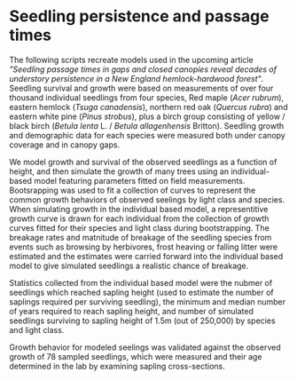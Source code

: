 # Seedling persistence and passage times
The following scripts recreate models used in the upcoming article _"Seedling passage times in gaps and closed canopies reveal decades of understory persistence in a New England hemlock-hardwood forest"_. Seedling survival and growth were based on measurements of over four thousand individual seedlings from four species, Red maple (_Acer rubrum_), eastern hemlock (_Tsuga canadensis_), northern red oak (_Quercus rubra_) and eastern white pine (_Pinus strobus_), plus a birch group consisting of yellow / black birch (_Betula lenta_ L. / _Betula allagenhensis_ Britton). Seedling growth and demographic data for each species were measured both under canopy coverage and in canopy gaps.

We model growth and survival of the observed seedlings as a function of height, and then simulate the growth of many trees using an individual-based model featuring parameters fitted on field measurements.  Bootsrapping was used to fit a collection of curves to represent the common growth behaviors of observed seelings by light class and species.  When simulating growth in the individual based model, a representitive growth curve is drawn for each individual from the collection of growth curves fitted for their species and light class during bootstrapping.  The breakage rates and matnitude of breakage of the seedling species from events such as browsing by herbivores, frost heaving or falling litter were estimated and the estimates were carried forward into the individual based model to give simulated seedlings a realistic chance of breakage. 

Statistics collected from the individual based model were the nubmer of seedlings which reached sapling height (used to estimate the number of saplings required per surviving seedling), the minimum and median number of years required to reach sapling height, and number of simulated seedlings surviving to sapling height of 1.5m (out of 250,000) by species and light class.

Growth behavior for modeled seelings was validated against the observed growth of 78 sampled seedlings, which were measured and their age determined in the lab by examining sapling cross-sections. 
